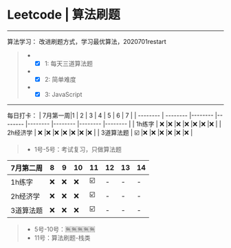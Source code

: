 # Leetcode | 算法刷题

------

算法学习：
   改进刷题方式，学习最优算法，2020701restart

> * - [x] 1: 每天三道算法题
> * - [x] 2: 简单难度
> * - [x] 3: JavaScript

------
每日打卡：
| 7月第一周|1 | 2 |   3  | 4 |  5   |   6  | 7  |
| --------   | --------   |--------   |--------   |--------   |--------   |--------   |--------   |
| 1h练字 | ❌ |❌ |❌ |❌ |❌ |❌ |❌ |
| 2h经济学 | ❌ |❌ |❌ |❌ |❌ |❌ |❌ |
| 3道算法题 | ☑️ |❌ |❌ |❌ |❌ |❌ |❌ |
> * 1号-5号：考试复习，只做算法题

| 7月第二周|8 | 9|   10 | 11 |  12   |   13  | 14  |
| --------   | --------   |--------   |--------   |--------   |--------   |--------   |--------   |
| 1h练字 | ❌ |❌ |❌ |☑️  |- |- |- |
| 2h经济学 | ❌ |❌ |❌ |☑️  |- |- |- |
| 3道算法题 | ❌ |❌ |❌ |☑️  |- |- |- |
> * 5号-10号：🈚️🈚️🈚️🈚️🈚️
> * 11号：算法刷题-栈类
